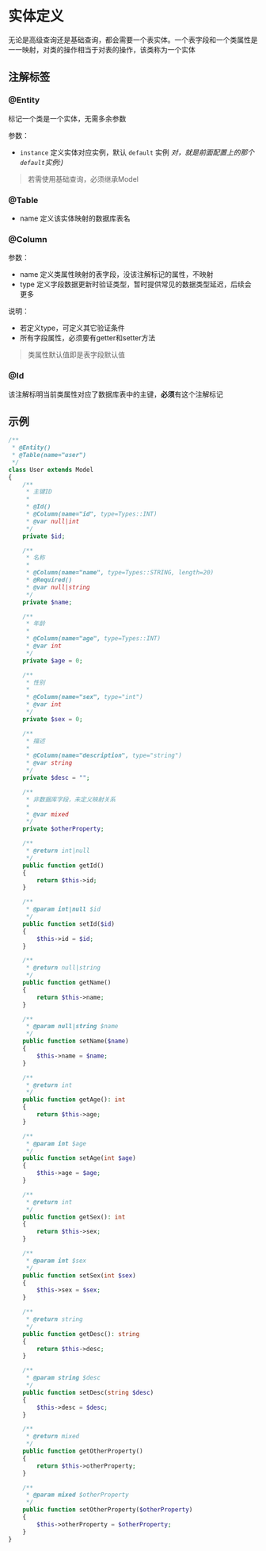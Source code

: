 # 实体定义

无论是高级查询还是基础查询，都会需要一个表实体。一个表字段和一个类属性是一一映射，对类的操作相当于对表的操作，该类称为一个实体

## 注解标签

### @Entity   

标记一个类是一个实体，无需多余参数

参数：

- `instance` 定义实体对应实例，默认 `default` 实例 _对，就是前面配置上的那个`default`实例:)_

> 若需使用基础查询，必须继承Model

### @Table

- name 定义该实体映射的数据库表名

### @Column 

参数：

- name 定义类属性映射的表字段，没该注解标记的属性，不映射
- type 定义字段数据更新时验证类型，暂时提供常见的数据类型延迟，后续会更多

说明：

- 若定义type，可定义其它验证条件
- 所有字段属性，必须要有getter和setter方法

> 类属性默认值即是表字段默认值

### @Id  

该注解标明当前类属性对应了数据库表中的主键，**必须**有这个注解标记

## 示例

```php
/**
 * @Entity()
 * @Table(name="user")
 */
class User extends Model
{
    /**
     * 主键ID
     *
     * @Id()
     * @Column(name="id", type=Types::INT)
     * @var null|int
     */
    private $id;

    /**
     * 名称
     *
     * @Column(name="name", type=Types::STRING, length=20)
     * @Required()
     * @var null|string
     */
    private $name;

    /**
     * 年龄
     *
     * @Column(name="age", type=Types::INT)
     * @var int
     */
    private $age = 0;

    /**
     * 性别
     *
     * @Column(name="sex", type="int")
     * @var int
     */
    private $sex = 0;

    /**
     * 描述
     *
     * @Column(name="description", type="string")
     * @var string
     */
    private $desc = "";

    /**
     * 非数据库字段，未定义映射关系
     *
     * @var mixed
     */
    private $otherProperty;

    /**
     * @return int|null
     */
    public function getId()
    {
        return $this->id;
    }

    /**
     * @param int|null $id
     */
    public function setId($id)
    {
        $this->id = $id;
    }

    /**
     * @return null|string
     */
    public function getName()
    {
        return $this->name;
    }

    /**
     * @param null|string $name
     */
    public function setName($name)
    {
        $this->name = $name;
    }

    /**
     * @return int
     */
    public function getAge(): int
    {
        return $this->age;
    }

    /**
     * @param int $age
     */
    public function setAge(int $age)
    {
        $this->age = $age;
    }

    /**
     * @return int
     */
    public function getSex(): int
    {
        return $this->sex;
    }

    /**
     * @param int $sex
     */
    public function setSex(int $sex)
    {
        $this->sex = $sex;
    }

    /**
     * @return string
     */
    public function getDesc(): string
    {
        return $this->desc;
    }

    /**
     * @param string $desc
     */
    public function setDesc(string $desc)
    {
        $this->desc = $desc;
    }

    /**
     * @return mixed
     */
    public function getOtherProperty()
    {
        return $this->otherProperty;
    }

    /**
     * @param mixed $otherProperty
     */
    public function setOtherProperty($otherProperty)
    {
        $this->otherProperty = $otherProperty;
    }
}
```
